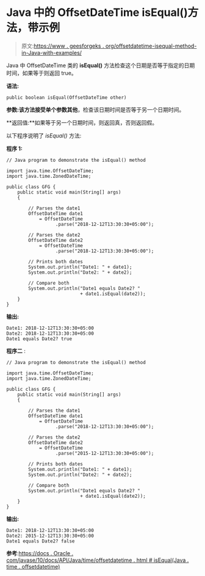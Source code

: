 # Java 中的 OffsetDateTime isEqual()方法，带示例

> 原文:[https://www . geesforgeks . org/offsetdatetime-isequal-method-in-Java-with-examples/](https://www.geeksforgeeks.org/offsetdatetime-isequal-method-in-java-with-examples/)

Java 中 OffsetDateTime 类的 **isEqual()** 方法检查这个日期是否等于指定的日期时间，如果等于则返回 true。

**语法:**

```
public boolean isEqual(OffsetDateTime other)

```

**参数:**该方法接受单个参数**其他**，检查该日期时间是否等于另一个日期时间。

**返回值:**如果等于另一个日期时间，则返回真，否则返回假。

以下程序说明了 *isEqual()* 方法:

**程序 1:**

```
// Java program to demonstrate the isEqual() method

import java.time.OffsetDateTime;
import java.time.ZonedDateTime;

public class GFG {
    public static void main(String[] args)
    {

        // Parses the date1
        OffsetDateTime date1
            = OffsetDateTime
                  .parse("2018-12-12T13:30:30+05:00");

        // Parses the date2
        OffsetDateTime date2
            = OffsetDateTime
                  .parse("2018-12-12T13:30:30+05:00");

        // Prints both dates
        System.out.println("Date1: " + date1);
        System.out.println("Date2: " + date2);

        // Compare both
        System.out.println("Date1 equals Date2? "
                           + date1.isEqual(date2));
    }
}
```

**输出:**

```
Date1: 2018-12-12T13:30:30+05:00
Date2: 2018-12-12T13:30:30+05:00
Date1 equals Date2? true

```

**程序二** :

```
// Java program to demonstrate the isEqual() method

import java.time.OffsetDateTime;
import java.time.ZonedDateTime;

public class GFG {
    public static void main(String[] args)
    {

        // Parses the date1
        OffsetDateTime date1
            = OffsetDateTime
                  .parse("2018-12-12T13:30:30+05:00");

        // Parses the date2
        OffsetDateTime date2
            = OffsetDateTime
                  .parse("2015-12-12T13:30:30+05:00");

        // Prints both dates
        System.out.println("Date1: " + date1);
        System.out.println("Date2: " + date2);

        // Compare both
        System.out.println("Date1 equals Date2? "
                           + date1.isEqual(date2));
    }
}
```

**输出:**

```
Date1: 2018-12-12T13:30:30+05:00
Date2: 2015-12-12T13:30:30+05:00
Date1 equals Date2? false

```

**参考**:[https://docs . Oracle . com/javase/10/docs/API/Java/time/offsetdatetime . html # isEqual(Java . time . offsetdatetime)](https://docs.oracle.com/javase/10/docs/api/java/time/OffsetDateTime.html#isEqual(java.time.OffsetDateTime))